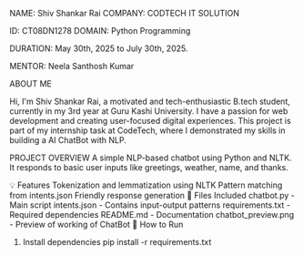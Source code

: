 NAME: Shiv Shankar Rai
COMPANY: CODTECH IT SOLUTION

ID: CT08DN1278
DOMAIN: Python Programming

DURATION: May 30th, 2025 to July 30th, 2025.

MENTOR: Neela Santhosh Kumar

ABOUT ME

Hi, I'm Shiv Shankar Rai, a motivated and tech-enthusiastic B.tech student, currently in my 3rd year at Guru Kashi University. I have a passion for web development and creating user-focused digital experiences. This project is part of my internship task at CodeTech, where I demonstrated my skills in building a AI ChatBot with NLP.

PROJECT OVERVIEW
A simple NLP-based chatbot using Python and NLTK. It responds to basic user inputs like greetings, weather, name, and thanks.

💡 Features
Tokenization and lemmatization using NLTK
Pattern matching from intents.json
Friendly response generation
📁 Files Included
chatbot.py - Main script
intents.json - Contains input-output patterns
requirements.txt - Required dependencies
README.md - Documentation
chatbot_preview.png - Preview of working of ChatBot
🚀 How to Run
1. Install dependencies
pip install -r requirements.txt

